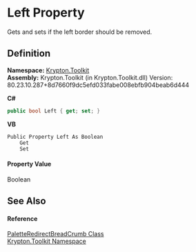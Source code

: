 # Left Property


Gets and sets if the left border should be removed.



## Definition
**Namespace:** <a href="79d2eac2-21f4-54ff-7552-b20c33c30600.md">Krypton.Toolkit</a>  
**Assembly:** Krypton.Toolkit (in Krypton.Toolkit.dll) Version: 80.23.10.287+8d7660f9dc5efd033fabe008ebfb904beab6d444

**C#**
``` C#
public bool Left { get; set; }
```
**VB**
``` VB
Public Property Left As Boolean
	Get
	Set
```



#### Property Value
Boolean

## See Also


#### Reference
<a href="e5b2a51b-1941-3009-9b15-d755545e1542.md">PaletteRedirectBreadCrumb Class</a>  
<a href="79d2eac2-21f4-54ff-7552-b20c33c30600.md">Krypton.Toolkit Namespace</a>  
